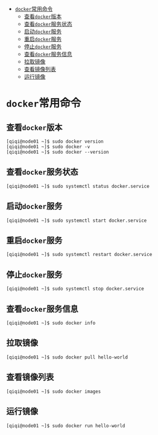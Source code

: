 - [`docker`常用命令](#docker常用命令)
  - [查看`docker`版本](#查看docker版本)
  - [查看`docker`服务状态](#查看docker服务状态)
  - [启动`docker`服务](#启动docker服务)
  - [重启`docker`服务](#重启docker服务)
  - [停止`docker`服务](#停止docker服务)
  - [查看`docker`服务信息](#查看docker服务信息)
  - [拉取镜像](#拉取镜像)
  - [查看镜像列表](#查看镜像列表)
  - [运行镜像](#运行镜像)

# `docker`常用命令

## 查看`docker`版本

```shell
[qiqi@node01 ~]$ sudo docker version
[qiqi@node01 ~]$ sudo docker -v
[qiqi@node01 ~]$ sudo docker --version
```

## 查看`docker`服务状态

```shell
[qiqi@node01 ~]$ sudo systemctl status docker.service
```

## 启动`docker`服务

```shell
[qiqi@node01 ~]$ sudo systemctl start docker.service
```

## 重启`docker`服务

```shell
[qiqi@node01 ~]$ sudo systemctl restart docker.service
```

## 停止`docker`服务

```shell
[qiqi@node01 ~]$ sudo systemctl stop docker.service
```

## 查看`docker`服务信息

```shell
[qiqi@node01 ~]$ sudo docker info
```

## 拉取镜像

```shell
[qiqi@node01 ~]$ sudo docker pull hello-world
```

## 查看镜像列表

```shell
[qiqi@node01 ~]$ sudo docker images
```

## 运行镜像

```shell
[qiqi@node01 ~]$ sudo docker run hello-world
```